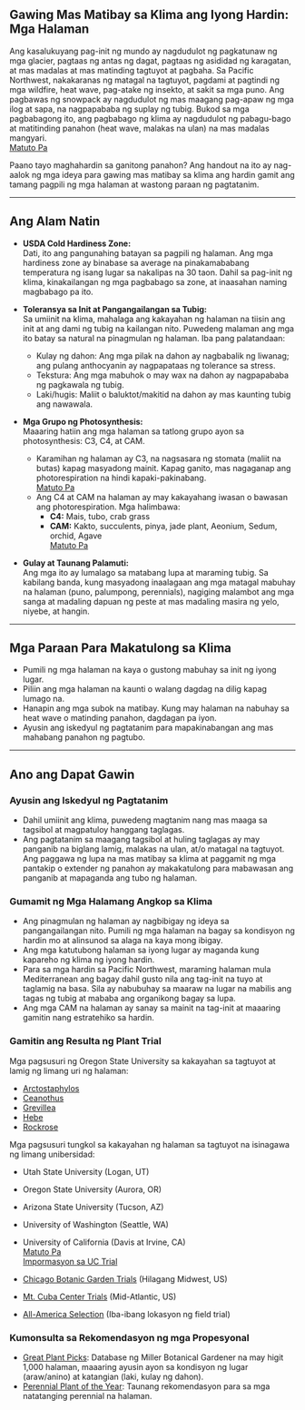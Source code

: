 ## Gawing Mas Matibay sa Klima ang Iyong Hardin: Mga Halaman

Ang kasalukuyang pag-init ng mundo ay nagdudulot ng pagkatunaw ng mga glacier, pagtaas ng antas ng dagat, pagtaas ng asididad ng karagatan, at mas madalas at mas matinding tagtuyot at pagbaha. Sa Pacific Northwest, nakakaranas ng matagal na tagtuyot, pagdami at pagtindi ng mga wildfire, heat wave, pag-atake ng insekto, at sakit sa mga puno. Ang pagbawas ng snowpack ay nagdudulot ng mas maagang pag-apaw ng mga ilog at sapa, na nagpapababa ng suplay ng tubig. Bukod sa mga pagbabagong ito, ang pagbabago ng klima ay nagdudulot ng pabagu-bago at matitinding panahon (heat wave, malakas na ulan) na mas madalas mangyari.  
[Matuto Pa](https://blogs.oregonstate.edu/occri/oregon-climate-assessments/)

Paano tayo maghahardin sa ganitong panahon? Ang handout na ito ay nag-aalok ng mga ideya para gawing mas matibay sa klima ang hardin gamit ang tamang pagpili ng mga halaman at wastong paraan ng pagtatanim.

---

## Ang Alam Natin

- **USDA Cold Hardiness Zone:**  
  Dati, ito ang pangunahing batayan sa pagpili ng halaman. Ang mga hardiness zone ay binabase sa average na pinakamababang temperatura ng isang lugar sa nakalipas na 30 taon. Dahil sa pag-init ng klima, kinakailangan ng mga pagbabago sa zone, at inaasahan naming magbabago pa ito.

- **Toleransya sa Init at Pangangailangan sa Tubig:**  
  Sa umiinit na klima, mahalaga ang kakayahan ng halaman na tiisin ang init at ang dami ng tubig na kailangan nito. Puwedeng malaman ang mga ito batay sa natural na pinagmulan ng halaman. Iba pang palatandaan:  
  - Kulay ng dahon: Ang mga pilak na dahon ay nagbabalik ng liwanag; ang pulang anthocyanin ay nagpapataas ng tolerance sa stress.  
  - Tekstura: Ang mga mabuhok o may wax na dahon ay nagpapababa ng pagkawala ng tubig.  
  - Laki/hugis: Maliit o baluktot/makitid na dahon ay mas kaunting tubig ang nawawala.

- **Mga Grupo ng Photosynthesis:**  
  Maaaring hatiin ang mga halaman sa tatlong grupo ayon sa photosynthesis: C3, C4, at CAM.  
  - Karamihan ng halaman ay C3, na nagsasara ng stomata (maliit na butas) kapag masyadong mainit. Kapag ganito, mas nagaganap ang photorespiration na hindi kapaki-pakinabang.  
    [Matuto Pa](https://ripe.illinois.edu/blog/difference-between-c3-and-c4-plants)  
  - Ang C4 at CAM na halaman ay may kakayahang iwasan o bawasan ang photorespiration. Mga halimbawa:  
    - **C4:** Mais, tubo, crab grass  
    - **CAM:** Kakto, succulents, pinya, jade plant, Aeonium, Sedum, orchid, Agave  
    [Matuto Pa](https://askabiologist.asu.edu/cam-plants)

- **Gulay at Taunang Palamuti:**  
  Ang mga ito ay lumalago sa matabang lupa at maraming tubig. Sa kabilang banda, kung masyadong inaalagaan ang mga matagal mabuhay na halaman (puno, palumpong, perennials), nagiging malambot ang mga sanga at madaling dapuan ng peste at mas madaling masira ng yelo, niyebe, at hangin.

---

## Mga Paraan Para Makatulong sa Klima

- Pumili ng mga halaman na kaya o gustong mabuhay sa init ng iyong lugar.
- Piliin ang mga halaman na kaunti o walang dagdag na dilig kapag lumago na.
- Hanapin ang mga subok na matibay. Kung may halaman na nabuhay sa heat wave o matinding panahon, dagdagan pa iyon.
- Ayusin ang iskedyul ng pagtatanim para mapakinabangan ang mas mahabang panahon ng pagtubo.

---

## Ano ang Dapat Gawin

### Ayusin ang Iskedyul ng Pagtatanim

- Dahil umiinit ang klima, puwedeng magtanim nang mas maaga sa tagsibol at magpatuloy hanggang taglagas.
- Ang pagtatanim sa maagang tagsibol at huling taglagas ay may panganib na biglang lamig, malakas na ulan, at/o matagal na tagtuyot. Ang paggawa ng lupa na mas matibay sa klima at paggamit ng mga pantakip o extender ng panahon ay makakatulong para mabawasan ang panganib at mapaganda ang tubo ng halaman.

### Gumamit ng Mga Halamang Angkop sa Klima

- Ang pinagmulan ng halaman ay nagbibigay ng ideya sa pangangailangan nito. Pumili ng mga halaman na bagay sa kondisyon ng hardin mo at alinsunod sa alaga na kaya mong ibigay.
- Ang mga katutubong halaman sa iyong lugar ay maganda kung kapareho ng klima ng iyong hardin.
- Para sa mga hardin sa Pacific Northwest, maraming halaman mula Mediterranean ang bagay dahil gusto nila ang tag-init na tuyo at taglamig na basa. Sila ay nabubuhay sa maaraw na lugar na mabilis ang tagas ng tubig at mababa ang organikong bagay sa lupa.
- Ang mga CAM na halaman ay sanay sa mainit na tag-init at maaaring gamitin nang estratehiko sa hardin.

### Gamitin ang Resulta ng Plant Trial


Mga pagsusuri ng Oregon State University sa kakayahan sa tagtuyot at lamig ng limang uri ng halaman:

- [Arctostaphylos](https://agsci.oregonstate.edu/arctostaphylos-manzanita-evaluation-western-oregon)
- [Ceanothus](https://agsci.oregonstate.edu/ceanothus-evaluation-landscapes-western-oregon)
- [Grevillea](https://agsci.oregonstate.edu/evaluating-grevillea-western-oregon)
- [Hebe](https://agsci.oregonstate.edu/hebe-landscape-evaluation)
- [Rockrose](https://agsci.oregonstate.edu/rockrose-cistus-spp-and-halimium-spp-evaluation-western-oregon)


Mga pagsusuri tungkol sa kakayahan ng halaman sa tagtuyot na isinagawa ng limang unibersidad:

- Utah State University (Logan, UT)
- Oregon State University (Aurora, OR)
- Arizona State University (Tucson, AZ)
- University of Washington (Seattle, WA)
- University of California (Davis at Irvine, CA)  
  [Matuto Pa](https://botanicgardens.uw.edu/science-conservation/climate-ready-plants/)  
  [Impormasyon sa UC Trial](https://ucanr.edu/sites/UCLPIT/)


- [Chicago Botanic Garden Trials](https://my.chicagobotanic.org/category/science_conservation/plant_evaluation/) (Hilagang Midwest, US)
- [Mt. Cuba Center Trials](https://mtcubacenter.org/research/trial-garden/) (Mid-Atlantic, US)
- [All-America Selection](https://all-americaselections.org/about-aas-winners/) (Iba-ibang lokasyon ng field trial)

### Kumonsulta sa Rekomendasyon ng mga Propesyonal

- [Great Plant Picks](https://greatplantpicks.org/): Database ng Miller Botanical Gardener na may higit 1,000 halaman, maaaring ayusin ayon sa kondisyon ng lugar (araw/anino) at katangian (laki, kulay ng dahon).
- [Perennial Plant of the Year](https://perennialplant.org/page/PPOY): Taunang rekomendasyon para sa mga natatanging perennial na halaman.
